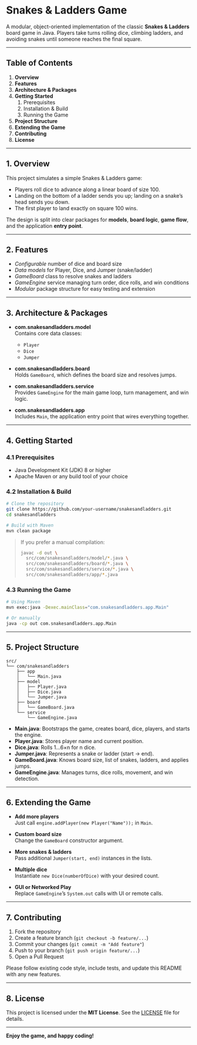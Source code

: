 # Snakes & Ladders Game

A modular, object-oriented implementation of the classic **Snakes & Ladders** board game in Java. Players take turns rolling dice, climbing ladders, and avoiding snakes until someone reaches the final square.

---

## Table of Contents

1. **Overview**  
2. **Features**  
3. **Architecture & Packages**  
4. **Getting Started**  
   1. Prerequisites  
   2. Installation & Build  
   3. Running the Game  
5. **Project Structure**  
6. **Extending the Game**  
7. **Contributing**  
8. **License**

---

## 1. Overview

This project simulates a simple Snakes & Ladders game:

- Players roll dice to advance along a linear board of size 100.  
- Landing on the bottom of a ladder sends you up; landing on a snake’s head sends you down.  
- The first player to land exactly on square 100 wins.

The design is split into clear packages for **models**, **board logic**, **game flow**, and the application **entry point**.

---

## 2. Features

- *Configurable* number of dice and board size  
- *Data models* for Player, Dice, and Jumper (snake/ladder)  
- *GameBoard* class to resolve snakes and ladders  
- *GameEngine* service managing turn order, dice rolls, and win conditions  
- *Modular* package structure for easy testing and extension  

---

## 3. Architecture & Packages

- **com.snakesandladders.model**  
  Contains core data classes:  
  - `Player`  
  - `Dice`  
  - `Jumper`  

- **com.snakesandladders.board**  
  Holds `GameBoard`, which defines the board size and resolves jumps.

- **com.snakesandladders.service**  
  Provides `GameEngine` for the main game loop, turn management, and win logic.

- **com.snakesandladders.app**  
  Includes `Main`, the application entry point that wires everything together.

---

## 4. Getting Started

### 4.1 Prerequisites

- Java Development Kit (JDK) 8 or higher  
- Apache Maven or any build tool of your choice  

### 4.2 Installation & Build

```bash
# Clone the repository
git clone https://github.com/your-username/snakesandladders.git
cd snakesandladders

# Build with Maven
mvn clean package
```

> If you prefer a manual compilation:  
> ```bash
> javac -d out \
>   src/com/snakesandladders/model/*.java \
>   src/com/snakesandladders/board/*.java \
>   src/com/snakesandladders/service/*.java \
>   src/com/snakesandladders/app/*.java
> ```

### 4.3 Running the Game

```bash
# Using Maven
mvn exec:java -Dexec.mainClass="com.snakesandladders.app.Main"

# Or manually
java -cp out com.snakesandladders.app.Main
```

---

## 5. Project Structure

```
src/
└── com/snakesandladders
    ├── app
    │   └── Main.java
    ├── model
    │   ├── Player.java
    │   ├── Dice.java
    │   └── Jumper.java
    ├── board
    │   └── GameBoard.java
    └── service
        └── GameEngine.java
```

- **Main.java**: Bootstraps the game, creates board, dice, players, and starts the engine.  
- **Player.java**: Stores player name and current position.  
- **Dice.java**: Rolls 1…6×n for n dice.  
- **Jumper.java**: Represents a snake or ladder (start → end).  
- **GameBoard.java**: Knows board size, list of snakes, ladders, and applies jumps.  
- **GameEngine.java**: Manages turns, dice rolls, movement, and win detection.

---

## 6. Extending the Game

- **Add more players**  
  Just call `engine.addPlayer(new Player("Name"));` in `Main`.

- **Custom board size**  
  Change the `GameBoard` constructor argument.

- **More snakes & ladders**  
  Pass additional `Jumper(start, end)` instances in the lists.

- **Multiple dice**  
  Instantiate `new Dice(numberOfDice)` with your desired count.

- **GUI or Networked Play**  
  Replace `GameEngine`’s `System.out` calls with UI or remote calls.

---

## 7. Contributing

1. Fork the repository  
2. Create a feature branch (`git checkout -b feature/...`)  
3. Commit your changes (`git commit -m "Add feature"`)  
4. Push to your branch (`git push origin feature/...`)  
5. Open a Pull Request  

Please follow existing code style, include tests, and update this README with any new features.

---

## 8. License

This project is licensed under the **MIT License**. See the [LICENSE](LICENSE) file for details.

---

**Enjoy the game, and happy coding!**
